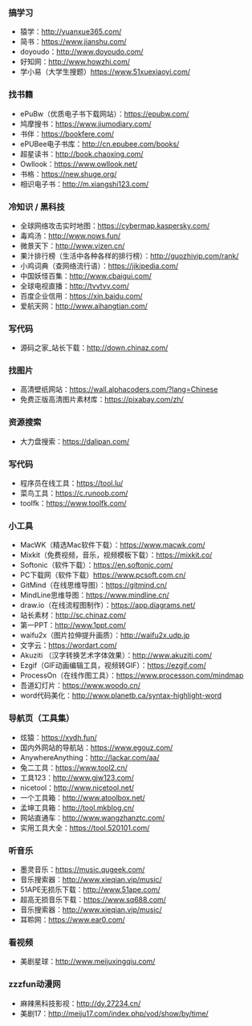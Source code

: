 <!--
 * @Description:
 * @Author: 焦国峰
 * @Github: https://github.com/clement-jiao
 * @Date: 2020-07-07 11:42:40
 * @LastEditors: clement-jiao
 * @LastEditTime: 2020-07-07 11:45:08
-->

### 搞学习
- 猿学：http://yuanxue365.com/
- 简书：https://www.jianshu.com/
- doyoudo：http://www.doyoudo.com/
- 好知网：http://www.howzhi.com/
- 学小易（大学生搜题）https://www.51xuexiaoyi.com/
### 找书籍
- ePuBw（优质电子书下载网站）：https://epubw.com/
- 鸠摩搜书：https://www.jiumodiary.com/
- 书伴：https://bookfere.com/
- ePUBee电子书库：http://cn.epubee.com/books/
- 超星读书：http://book.chaoxing.com/
- Owllook：https://www.owllook.net/
- 书格：https://new.shuge.org/
- 相识电子书：http://m.xiangshi123.com/
### 冷知识 / 黑科技
- 全球网络攻击实时地图：https://cybermap.kaspersky.com/
- 毒鸡汤：http://www.nows.fun/
- 微景天下：http://www.vizen.cn/
- 果汁排行榜（生活中各种各样的排行榜）：http://guozhivip.com/rank/
- 小鸡词典（查网络流行语）：https://jikipedia.com/
- 中国妖怪百集：http://www.cbaigui.com/
- 全球电视直播：http://tvvtvv.com/
- 百度企业信用：https://xin.baidu.com/
- 爱航天网：http://www.aihangtian.com/
### 写代码
- 源码之家_站长下载：http://down.chinaz.com/
### 找图片
- 高清壁纸网站：https://wall.alphacoders.com/?lang=Chinese
- 免费正版高清图片素材库：https://pixabay.com/zh/
### 资源搜索
- 大力盘搜索：https://dalipan.com/
### 写代码
- 程序员在线工具：https://tool.lu/
- 菜鸟工具：https://c.runoob.com/
- toolfk：https://www.toolfk.com/
### 小工具
- MacWK（精选Mac软件下载）：https://www.macwk.com/
- Mixkit（免费视频，音乐，视频模板下载）：https://mixkit.co/
- Softonic（软件下载）：https://en.softonic.com/
- PC下载网（软件下载）https://www.pcsoft.com.cn/
- GitMind（在线思维导图）：https://gitmind.cn/
- MindLine思维导图：https://www.mindline.cn/
- draw.io（在线流程图制作）：https://app.diagrams.net/
- 站长素材：http://sc.chinaz.com/
- 第一PPT：http://www.1ppt.com/
- waifu2x（图片拉伸提升画质）：http://waifu2x.udp.jp
- 文字云：https://wordart.com/
- Akuziti （汉字转换艺术字体效果）：http://www.akuziti.com/
- Ezgif（GIF动画编辑工具，视频转GIF）：https://ezgif.com/
- ProcessOn（在线作图工具）：https://www.processon.com/mindmap
- 吾道幻灯片：https://www.woodo.cn/
- word代码美化：http://www.planetb.ca/syntax-highlight-word
### 导航页（工具集）
- 炫猿：https://xydh.fun/
- 国内外网站的导航站：https://www.egouz.com/
- AnywhereAnything：http://lackar.com/aa/
- 兔二工具：https://www.tool2.cn/
- 工具123：http://www.gjw123.com/
- nicetool：http://www.nicetool.net/
- 一个工具箱：http://www.atoolbox.net/
- 孟坤工具箱：http://tool.mkblog.cn/
- 网站直通车：http://www.wangzhanztc.com/
- 实用工具大全：https://tool.520101.com/
### 听音乐
- 墨灵音乐：https://music.qugeek.com/
- 音乐搜索器：http://www.xieqian.vip/music/
- 51APE无损乐下载：http://www.51ape.com/
- 超高无损音乐下载：https://www.sq688.com/
- 音乐搜索器：http://www.xieqian.vip/music/
- 耳聆网：https://www.ear0.com/
### 看视频
- 美剧星球：http://www.meijuxingqiu.com/
### zzzfun动漫网
- 麻辣黑科技影视：http://dy.27234.cn/
- 美剧17：http://meiju17.com/index.php/vod/show/by/time/
